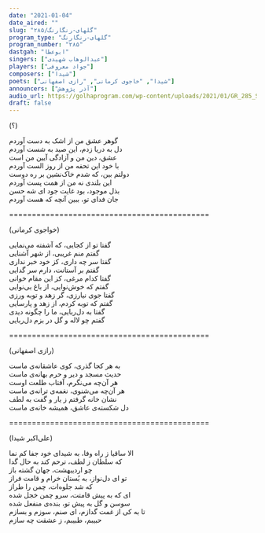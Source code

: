 ```yaml
---
date: "2021-01-04"
date_aired: ""
slug: "گلهای-رنگارنگ/۲۸۵"
program_type: "گلهای-رنگارنگ"
program_number: "۲۸۵"
dastgah: "ابوعطا"
singers: ["عبدالوهاب شهیدی"]
players: ["جواد معروفی"]
composers: ["شیدا"]
poets: ["شیدا", "خاجوی کرمانی", "رازی اصفهانی"]
announcers: ["آذر پژوهش"]
audio_url: https://golhaprogram.com/wp-content/uploads/2021/01/GR_285_Shahidi.mp3
draft: false
---
```


(؟)  

گوهر عشق من از اشک به دست آوردم  
دل به دریا زدم، این صید به شست آوردم  
عشق، دین من و آزادگی آیین من است  
با خود این تحفه من از روز الست آوردم  
دولتم بین، که شدم خاک‌نشین بر ره دوست  
این بلندی نه من از همت پست آوردم  
بذل موجود، بود غایت جود ای شه حسن  
جان فدای تو، ببین آنچه که هست آوردم  

============================================  

(خواجوی کرمانی)  

گفتا تو از کجایی، که آشفته می‌نمایی  
گفتم منم غریبی، از شهر آشنایی  
گفتا سر چه داری، کز خود خبر نداری  
گفتم بر آستانت، دارم سر گدایی  
گفتا کدام مرغی، کز این مقام خوانی  
گفتم که خوش‌نوایی، از باغ بی‌نوایی  
گفتا جوی نیارزی، گر زهد و توبه ورزی  
گفتم که توبه کردم، از زهد و پارسایی  
گفتا به دل‌ربایی، ما را چگونه دیدی  
گفتم چو لاله و گل در بزم دل‌ربایی  

============================================  

(رازی اصفهانی)  

به هر کجا گذری، کوی عاشقانه‌ی ماست  
حدیث مسجد و دیر و حرم بهانه‌ی ماست  
هر آن‌چه می‌نگرم، آفتاب طلعت اوست  
هر آن‌چه می‌شنوی، نغمه‌ی ترانه‌ی ماست  
نشان خانه گرفتم ز یار و گفت به لطف  
دل شکسته‌ی عاشق، همیشه خانه‌ی ماست  

============================================  

(علی‌اکبر شیدا)  

الا ساقیا ز راه وفا، به شیدای خود جفا کم نما  
که سلطان ز لطف، ترحم کند به حال گدا  
چو اردیبهشت، جهان گشته باز  
تو ای دل‌نواز، به بُستان خرام و قامت فراز  
که شد جلوه‌ات، چمن را طراز  
ای که به پیش قامتت، سرو چمن خجل شده  
سوسن و گل به پیش تو، بنده‌ی منفعل شده  
تا به کی از غمت گدازم، ای صنم، سوزم و بسازم  
حبیبم، طبیبم، ز عشقت چه سازم  
